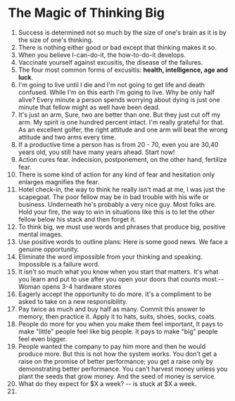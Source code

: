 # The Magic of Thinking Big

1. Success is determined not so much by the size of one's brain as it is by the size of one's thinking.
2. There is nothing either good or bad except that thinking makes it so.
3. When you believe I-can-do-it, the how-to-do-it develops. 
4. Vaccinate yourself against excusitis, the disease of the failures. 
5. The four most common forms of excusitis: **health, intelligence, age and luck**.
6. I'm going to live until I die and I'm not going to get life and death confused. While I'm on this earth I'm going to live. Why be only half alive? Every minute a person spends worrying about dying is just one minute that fellow might as well have been dead. 
7. It's just an arm, Sure, two are better than one. But they just cut off my arm. My spirit is one hundred percent intact. I'm really grateful for that. As an excellent golfer, the right attitude and one arm will beat the wrong attitude and two arms every time.
8. If a productive time a person has is from 20 - 70, even you are 30,40 years old, you still have many years ahead. Start now!
9. Action cures fear. Indecision, postponement, on the other hand, fertilize fear. 
10. There is some kind of action for any kind of fear and hesitation only enlarges magnifies the fear. 
11. Hotel check-in, the way to think he really isn't mad at me, I was just the scapegoat. The poor fellow may be in bad trouble with his wife or business. Underneath he's probably a very nice guy. Most folks are. Hold your fire, the way to win in situations like this is to let the other fellow below his stack and then forget it.
12. To think big, we must use words and phrases that produce big, positive mental images. 
13. Use positive words to outline plans: Here is some good news. We face a genuine opportunity.
14. Eliminate the word impossible from your thinking and speaking. Impossible is a failure word.
15. It isn't so much what you know when you start that matters. It's what you learn and put to use after you open your doors that counts most.--Woman opens 3-4 hardware stores
16. Eagerly accept the opportunity to do more. It's a compliment to be asked to take on a new responsibility. 
17. Pay twice as much and buy half as many. Commit this answer to memory, then practice it. Apply it to hats, suits, shoes, socks, coats. 
18. People do more for you when you make them feel important, It pays to make "little" people feel like big people. It pays to make "big" people feel even bigger. 
19. People wanted the company to pay him more and then he would produce more. But this is not how the system works. You don't get a raise on the promise of better performance; you get a raise only by demonstrating better performance. You can't harvest money unless you plant the seeds that grow money. And the seed of money is service. 
20. What do they expect for $X a week? -- is stuck at $X a week. 
21. 
